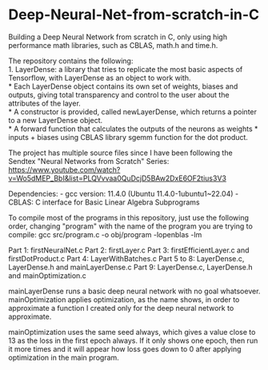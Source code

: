# Deep-Neural-Net-from-scratch-in-C
Building a Deep Neural Network from scratch in C, only using high performance math libraries, such as CBLAS, math.h and time.h.

The repository contains the following:  
	1. LayerDense: a library that tries to replicate the most basic aspects of Tensorflow, with LayerDense as an object to work with.  
 		* Each LayerDense object contains its own set of weights, biases and outputs, giving total transparency and control to the user about the attributes of the layer.  
   		* A constructor is provided, called newLayerDense, which returns a pointer to a new LayerDense object.  
	 	* A forward function that calculates the outputs of the neurons as weights * inputs + biases using CBLAS library sgemm function for the dot product.   

The project has multiple source files since I have been following the Sendtex "Neural Networks from Scratch" Series:
https://www.youtube.com/watch?v=Wo5dMEP_BbI&list=PLQVvvaa0QuDcjD5BAw2DxE6OF2tius3V3

Dependencies:
	- gcc version: 11.4.0 (Ubuntu 11.4.0-1ubuntu1~22.04)
	- CBLAS: C interface for Basic Linear Algebra Subprograms

To compile most of the programs in this repository, just use the following order, changing "program" with the name of the program you are trying to compile:
gcc src/program.c -o obj/program -lopenblas -lm

Part 1: firstNeuralNet.c
Part 2: firstLayer.c
Part 3: firstEfficientLayer.c and firstDotProduct.c
Part 4: LayerWithBatches.c
Part 5 to 8: LayerDense.c, LayerDense.h and mainLayerDense.c
Part 9: LayerDense.c, LayerDense.h and mainOptimization.c

mainLayerDense runs a basic deep neural network with no goal whatsoever. mainOptimization applies optimization, as the name shows, in order to approximate a function I created only for the deep neural network to approximate.

mainOptimization uses the same seed always, which gives a value close to 13 as the loss in the first epoch always. If it only shows one epoch, then run it more times and it will appear how loss goes down to 0 after applying optimization in the main program.


